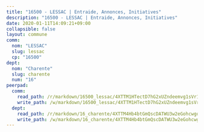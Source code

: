 ```yaml
---
title: "16500 - LESSAC | Entraide, Annonces, Initiatives"
description: "16500 - LESSAC | Entraide, Annonces, Initiatives"
date: 2020-01-11T14:09:21+09:00
collapsible: false
layout: commune
comm:
  nom: "LESSAC"
  slug: lessac
  cp: "16500"
dept:
  nom: "Charente"
  slug: charente
  num: "16"
peerpad:
  comm:
    read_path: /r/markdown/16500_lessac/4XTTM1HTectD7hG2xUZndeemvg1sVr1X7VDuH9XP5zvSbc7Dq
    write_path: /w/markdown/16500_lessac/4XTTM1HTectD7hG2xUZndeemvg1sVr1X7VDuH9XP5zvSbc7Dq-K3TgUXQZUiE1uP9LY5oF9rYQwaLV8K7VMDzeP8JDr6cpKeWsSPscU9gGTJux1CAgSrknZ5khXpHFbGh5Ev8daxDB439tDRBtyPZw8RnFA3rHcM32r9x4wwWdSeKFxdJQVxPiQx6s
  dept:
    read_path: /r/markdown/16_charente/4XTTM4Hb4btGmQscDATWU3w2eGohcwgqasCDtGWVahJnAEsq8
    write_path: /w/markdown/16_charente/4XTTM4Hb4btGmQscDATWU3w2eGohcwgqasCDtGWVahJnAEsq8-K3TgU9zhAjxEMbYrSr9VB24idAgS7xBryN3TjEsJmsrToRfRc8PWUu9zDXmtMXWLR7TNqZhAPJFsnJ4QbuWpLJvHpyW2q8LZxtsaakTfiMdj4HFsc11ZXzpn4aT8zYKZzSLwV1CA
---
```


